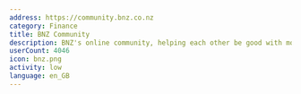 ```yaml
---
address: https://community.bnz.co.nz
category: Finance
title: BNZ Community
description: BNZ's online community, helping each other be good with money
userCount: 4046
icon: bnz.png
activity: low
language: en_GB
---
```

